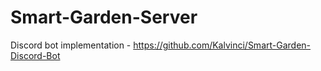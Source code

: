 # Smart-Garden-Server

Discord bot implementation - https://github.com/Kalvinci/Smart-Garden-Discord-Bot
